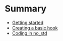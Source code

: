 # Summary

- [Getting started](./1_getting_started.md)
- [Creating a basic hook](./2_creating_a_basic_hook.md)
- [Coding in no_std](./3_coding_in_no_std.md)
